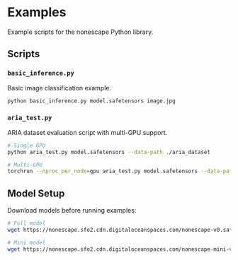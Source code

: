 # Examples

Example scripts for the nonescape Python library.

## Scripts

### `basic_inference.py`
Basic image classification example.

```bash
python basic_inference.py model.safetensors image.jpg
```

### `aria_test.py`
ARIA dataset evaluation script with multi-GPU support.

```bash
# Single GPU
python aria_test.py model.safetensors --data-path ./aria_dataset

# Multi-GPU
torchrun --nproc_per_node=gpu aria_test.py model.safetensors --data-path ./aria_dataset
```

## Model Setup

Download models before running examples:

```bash
# Full model
wget https://nonescape.sfo2.cdn.digitaloceanspaces.com/nonescape-v0.safetensors

# Mini model  
wget https://nonescape.sfo2.cdn.digitaloceanspaces.com/nonescape-mini-v0.safetensors
```
